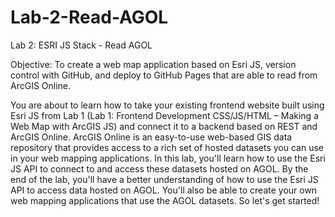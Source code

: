# Lab-2-Read-AGOL
Lab 2: ESRI JS Stack - Read AGOL

Objective: To create a web map application based on Esri JS, version control with GitHub, and deploy to GitHub Pages that are able to read from ArcGIS Online.

You are about to learn how to take your existing frontend website built using Esri JS from Lab 1 (Lab 1: Frontend Development CSS/JS/HTML – Making a Web Map with ArcGIS JS) and connect it to a backend based on REST and ArcGIS Online. ArcGIS Online is an easy-to-use web-based GIS data repository that provides access to a rich set of hosted datasets you can use in your web mapping applications. In this lab, you'll learn how to use the Esri JS API to connect to and access these datasets hosted on AGOL. By the end of the lab, you'll have a better understanding of how to use the Esri JS API to access data hosted on AGOL. You'll also be able to create your own web mapping applications that use the AGOL datasets. So let's get started!
